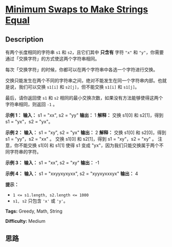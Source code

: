 # [Minimum Swaps to Make Strings Equal][title]

## Description

有两个长度相同的字符串 `s1` 和 `s2`，且它们其中  **只含有**  字符 `"x"` 和
`"y"`，你需要通过「交换字符」的方式使这两个字符串相同。

每次「交换字符」的时候，你都可以在两个字符串中各选一个字符进行交换。

交换只能发生在两个不同的字符串之间，绝对不能发生在同一个字符串内部。也就是说，我们可以交换 `s1[i]` 和 `s2[j]`，但不能交换 `s1[i]`
和 `s1[j]`。

最后，请你返回使 `s1` 和 `s2` 相同的最小交换次数，如果没有方法能够使得这两个字符串相同，则返回 `-1` 。



**示例 1：**
            **输入：** s1 = "xx", s2 = "yy"    **输出：** 1    **解释：** 交换 s1[0] 和 s2[1]，得到 s1 = "yx"，s2 = "yx"。

**示例 2：**
            **输入：** s1 = "xy", s2 = "yx"    **输出：** 2    **解释：** 交换 s1[0] 和 s2[0]，得到 s1 = "yy"，s2 = "xx" 。    交换 s1[0] 和 s2[1]，得到 s1 = "xy"，s2 = "xy" 。    注意，你不能交换 s1[0] 和 s1[1] 使得 s1 变成 "yx"，因为我们只能交换属于两个不同字符串的字符。

**示例 3：**
            **输入：** s1 = "xx", s2 = "xy"    **输出：** -1    

**示例 4：**
            **输入：** s1 = "xxyyxyxyxx", s2 = "xyyxyxxxyx"    **输出：** 4    



**提示：**

  * `1 <= s1.length, s2.length <= 1000`
  * `s1, s2` 只包含 `'x'` 或 `'y'`。


**Tags:** Greedy, Math, String

**Difficulty:** Medium

## 思路

[title]: https://leetcode-cn.com/problems/minimum-swaps-to-make-strings-equal
